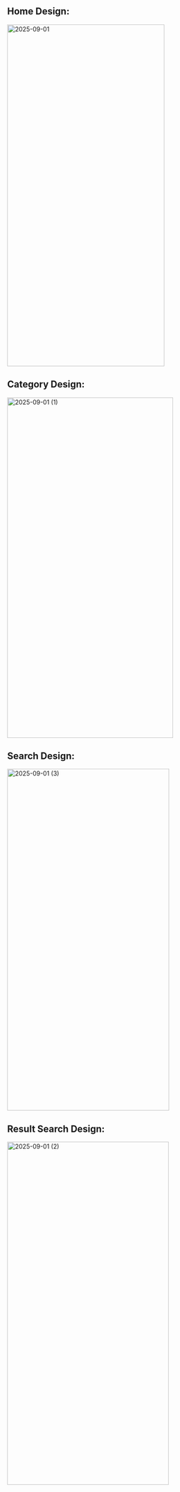 ## Home Design:

<img width="363" height="786" alt="2025-09-01" src="https://github.com/user-attachments/assets/512546e9-3777-4e99-973f-7eb3b28303a7" />

## Category Design:

<img width="383" height="783" alt="2025-09-01 (1)" src="https://github.com/user-attachments/assets/0cd2bb5a-ec61-49cb-9a25-5b6ad278d2ef" />

## Search Design:

<img width="374" height="786" alt="2025-09-01 (3)" src="https://github.com/user-attachments/assets/60184166-f9a3-49ae-b0c0-88076de1d1f9" />

## Result Search Design:

<img width="373" height="789" alt="2025-09-01 (2)" src="https://github.com/user-attachments/assets/2b9f55e0-100d-4643-a17d-a8e69415778d" />
